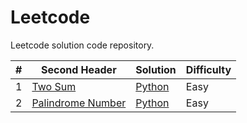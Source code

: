 # Leetcode
Leetcode solution code repository.

| #  | Second Header | Solution | Difficulty|
| -  | ------------- |----------|-----------|
| 1  | [Two Sum](https://leetcode.com/problems/two-sum/description/)|[Python](https://github.com/shashwathuday/Leetcode/tree/main/Solutions/TwoSum)|Easy|
| 2  | [Palindrome Number](https://leetcode.com/problems/palindrome-number/description/)|[Python](https://github.com/shashwathuday/Leetcode/tree/main/Solutions/Palindrome%20Numner)|Easy|

